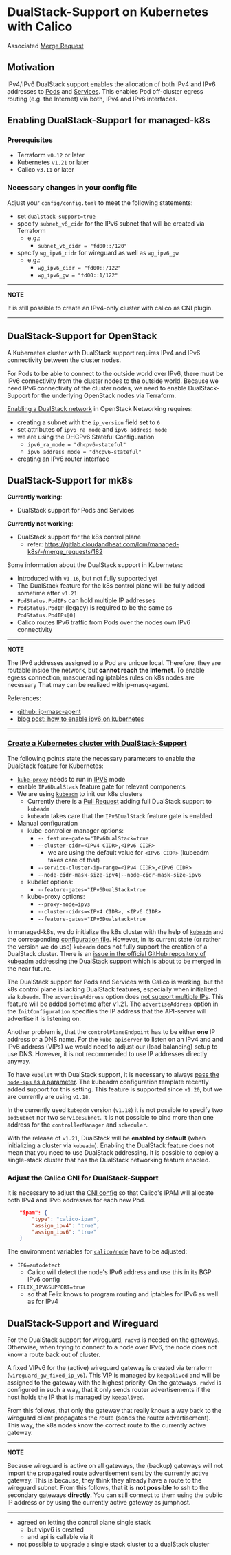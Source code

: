 # DualStack-Support on Kubernetes with Calico

Associated [Merge Request](https://gitlab.cloudandheat.com/lcm/managed-k8s/-/merge_requests/176)

## Motivation

IPv4/IPv6 DualStack support enables the allocation of both IPv4 and IPv6 addresses to [Pods](https://kubernetes.io/docs/concepts/workloads/pods/) and [Services](https://kubernetes.io/docs/concepts/services-networking/service/).
This enables Pod off-cluster egress routing (e.g. the Internet) via both, IPv4 and IPv6 interfaces.

## Enabling DualStack-Support for managed-k8s

### Prerequisites

* Terraform `v0.12` or later
* Kubernetes `v1.21` or later
* Calico `v3.11` or later

### Necessary changes in your config file

Adjust your `config/config.toml` to meet the following statements:

* set `dualstack-support=true`
* specify `subnet_v6_cidr` for the IPv6 subnet that will be created via Terraform
  * e.g.:
    * `subnet_v6_cidr = "fd00::/120"`
* specify `wg_ipv6_cidr` for wireguard as well as `wg_ipv6_gw`
  * e.g.:
    * `wg_ipv6_cidr = "fd00::/122"`
    * `wg_ipv6_gw = "fd00::1/122"`

---
**NOTE**

It is still possible to create an IPv4-only cluster with calico as CNI plugin.

---
## DualStack-Support for OpenStack

A Kubernetes cluster with DualStack support requires IPv4 and IPv6 connectivity between the cluster nodes.

For Pods to be able to connect to the outside world over IPv6, there must be IPv6 connectivity from the cluster nodes to the outside world.
Because we need IPv6 connectivity of the cluster nodes, we need to enable DualStack-Support for the underlying OpenStack nodes via Terraform.

[Enabling a DualStack network](https://docs.openstack.org/neutron/latest/admin/config-ipv6.html) in OpenStack Networking requires:

  * creating a subnet with the `ip_version` field set to `6`
  * set attributes of `ipv6_ra_mode` and `ipv6_address_mode`
  * we are using the DHCPv6 Stateful Configuration
    * `ipv6_ra_mode = "dhcpv6-stateful"`
    * `ipv6_address_mode = "dhcpv6-stateful"`
  * creating an IPv6 router interface

## DualStack-Support for mk8s

**Currently working**:
* DualStack support for Pods and Services

**Currently not working**:
* DualStack support for the k8s control plane
  * refer: https://gitlab.cloudandheat.com/lcm/managed-k8s/-/merge_requests/182

Some information about the DualStack support in Kubernetes:

* Introduced with `v1.16`, but not fully supported yet
* The DualStack feature for the k8s control plane will be fully added sometime after `v1.21`
* `PodStatus.PodIPs` can hold multiple IP addresses
* `PodStatus.PodIP` (legacy) is required to be the same as `PodStatus.PodIPs[0]`
* Calico routes IPv6 traffic from Pods over the nodes own IPv6 connectivity

---
**NOTE**

The IPv6 addresses assigned to a Pod are unique local. Therefore, they are routable inside the network, but **cannot reach the Internet**.
To enable egress connection, masquerading iptables rules on k8s nodes are necessary
That may can be realized with ip-masq-agent.

References:
* [github: ip-masc-agent](https://github.com/kubernetes-sigs/ip-masq-agent)
* [blog post: how to enable ipv6 on kubernetes](https://medium.com/@elfakharany/how-to-enable-ipv6-on-kubernetes-aka-dual-stack-cluster-ac0fe294e4cf)

---

### [Create a Kubernetes cluster with DualStack-Support](https://kubernetes.io/docs/concepts/services-networking/dual-stack/#enable-ipv4-ipv6-dual-stack)

The following points state the necessary parameters to enable the DualStack feature for Kubernetes:

* [`kube-proxy`](https://kubernetes.io/docs/reference/command-line-tools-reference/kube-proxy/) needs to run in [IPVS](https://en.wikipedia.org/wiki/IP_Virtual_Server) mode
* enable `IPv6DualStack` feature gate for relevant components
* We are using [`kubeadm`](https://github.com/kubernetes/kubeadm) to init our k8s clusters
  * Currently there is a [Pull Request](https://github.com/kubernetes/website/pull/26675) adding full DualStack support to `kubeadm`
  * `kubeadm` takes care that the `IPv6DualStack` feature gate is enabled
* Manual configuration
  * kube-controller-manager options:
    * `-- feature-gates="IPv6DualStack=true`
    * `--cluster-cidr=<IPv4 CIDR>,<IPv6 CIDR>`
      * we are using the default value for `<IPv6 CIDR>` (kubeadm takes care of that)
    * `--service-cluster-ip-range=<IPv4 CIDR>,<IPv6 CIDR>`
    * `--node-cidr-mask-size-ipv4|--node-cidr-mask-size-ipv6`
  * kubelet options:
    * `--feature-gates="IPv6DualStack=true`
  * kube-proxy options:
    * `--proxy-mode=ipvs`
    * `--cluster-cidrs=<IPv4 CIDR>, <IPv6 CIDR>`
    * `--feature-gates="IPv6Dualstack=true`

In managed-k8s, we do initialize the k8s cluster with the help of [`kubeadm`](https://kubernetes.io/docs/reference/setup-tools/kubeadm/) and the corresponding [configuration file](https://kubernetes.io/docs/reference/setup-tools/kubeadm/kubeadm-init/#config-file).
However, in its current state (or rather the version we do use) `kubeadm` does not fully support the creation of a DualStack cluster.
There is an [issue in the official GitHub repository of kubeadm](https://github.com/kubernetes/kubeadm/issues/1612) addressing the DualStack support which is about to be merged in the near future.

The DualStack support for Pods and Services with Calico is working, but the k8s control plane is lacking DualStack features, especially when initialized via `kubeadm`.
The `advertiseAddress` option does [not support multiple IPs](https://github.com/kubernetes/kubeadm/issues/1612#issuecomment-773906850).
This feature will be added sometime after v1.21.
The `advertiseAddress` option in the `InitConfiguration` specifies the IP address that the API-server will advertise it is listening on.

Another problem is, that the `controlPlaneEndpoint` has to be either **one** IP address or a DNS name.
For the `kube-apiserver` to listen on an IPv4 and and IPv6 address (VIPs) we would need to adjust our (load balancing) setup to use DNS.
However, it is not recommended to use IP addresses directly anyway.

To have `kubelet` with DualStack support, it is necessary to always [pass the `node-ips` as a parameter](https://github.com/kubernetes/kubernetes/pull/95239#).
The kubeadm configuration template recently added support for this setting.
This feature is supported since `v1.20`, but we are currently are using `v1.18`.

In the currently used `kubeadm` version (`v1.18`) it is not possible to specify two `podSubnet` nor two `serviceSubnet`.
It is not possible to bind more than one address for the `controllerManager` and `scheduler`.

With the release of `v1.21`, DualStack will be **enabled by default** (when initializing a cluster via `kubeadm`).
Enabling the DualStack feature does not mean that you need to use DualStack addressing.
It is possible to deploy a single-stack cluster that has the DualStack networking feature enabled.

### Adjust the Calico CNI for DualStack-Support

It is necessary to adjust the [CNI config](https://kubernetes.io/docs/concepts/extend-kubernetes/compute-storage-net/network-plugins/) so that Calico's IPAM will allocate both IPv4 and IPv6 addresses for each new Pod.

```json
    "ipam": {
        "type": "calico-ipam",
        "assign_ipv4": "true",
        "assign_ipv6": "true"
    }
```

The environment variables for [`calico/node`](https://docs.projectcalico.org/reference/node/configuration) have to be adjusted:
  * `IP6=autodetect`
    * Calico will detect the node's IPv6 address and use this in its BGP IPv6 config
  * `FELIX_IPV6SUPPORT=true`
    * so that Felix knows to program routing and iptables for IPv6 as well as for IPv4

## DualStack-Support and Wireguard

For the DualStack support for wireguard, `radvd` is needed on the gateways.
Otherwise, when trying to connect to a node over IPv6, the node does not know a route back out of cluster.

A fixed VIPv6 for the (active) wireguard gateway is created via terraform (`wireguard_gw_fixed_ip_v6`).
This VIP is managed by `keepalived` and will be assigned to the gateway with the highest priority.
On the gateways, `radvd` is configured in such a way, that it only sends router advertisements if the host holds the IP that is managed by `keepalived`.

From this follows, that only the gateway that really knows a way back to the wireguard client propagates the route (sends the router advertisement).
This way, the k8s nodes know the correct route to the currently active gateway.

---
**NOTE**

Because wireguard is active on all gateways, the (backup) gateways will not import the propagated route advertisement sent by the currently active gateway.
This is because, they think they already have a route to the wireguard subnet.
From this follows, that it is **not possible** to ssh to the secondary gateways **directly**.
You can still connect to them using the public IP address or by using the currently active gateway as jumphost.

---

* agreed on letting the control plane single stack
  * but vipv6 is created
  * and api is callable via it
* not possible to upgrade a single stack cluster to a dualStack cluster